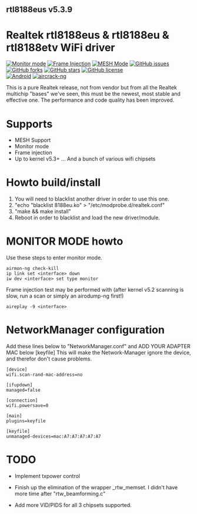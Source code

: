 ## rtl8188eus v5.3.9

# Realtek rtl8188eus &amp; rtl8188eu &amp; rtl8188etv WiFi driver

[![Monitor mode](https://img.shields.io/badge/monitor%20mode-supported-brightgreen.svg)](#)
[![Frame Injection](https://img.shields.io/badge/frame%20injection-supported-brightgreen.svg)](#)
[![MESH Mode](https://img.shields.io/badge/mesh%20mode-supported-brightgreen.svg)](#)
[![GitHub issues](https://img.shields.io/github/issues/kimocoder/rtl8188eus.svg)](https://github.com/kimocoder/rtl8188eus/issues)
[![GitHub forks](https://img.shields.io/github/forks/kimocoder/rtl8188eus.svg)](https://github.com/kimocoder/rtl8188eus/network)
[![GitHub stars](https://img.shields.io/github/stars/kimocoder/rtl8188eus.svg)](https://github.com/kimocoder/rtl8188eus/stargazers)
[![GitHub license](https://img.shields.io/github/license/kimocoder/rtl8812au.svg)](https://github.com/kimocoder/rtl8188eus/blob/master/LICENSE)<br>
[![Android](https://img.shields.io/badge/android%20(8)-supported-brightgreen.svg)](#)
[![aircrack-ng](https://img.shields.io/badge/aircrack--ng-supported-blue.svg)](#)

This is a pure Realtek release, not from vendor but from all the Realtek multichip "bases"
we've seen, this must be the newest, most stable and effective one.
The performance and code quality has been improved.

# Supports
* MESH Support
* Monitor mode
* Frame injection
* Up to kernel v5.3+
... And a bunch of various wifi chipsets

# Howto build/install
1. You will need to blacklist another driver in order to use this one.
2. "echo "blacklist 8188eu.ko" > "/etc/modprobe.d/realtek.conf"
3. "make && make install"<br>
4. Reboot in order to blacklist and load the new driver/module.

# MONITOR MODE howto
Use these steps to enter monitor mode.
```
airmon-ng check-kill
ip link set <interface> down
iw dev <interface> set type monitor
```
Frame injection test may be performed with
(after kernel v5.2 scanning is slow, run a scan or simply an airodump-ng first!)
```
aireplay -9 <interface>
```

# NetworkManager configuration
Add these lines below to "NetworkManager.conf" and ADD YOUR ADAPTER MAC below [keyfile]
This will make the Network-Manager ignore the device, and therefor don't cause problems.
```
[device]
wifi.scan-rand-mac-address=no

[ifupdown]
managed=false

[connection]
wifi.powersave=0

[main]
plugins=keyfile

[keyfile]
unmanaged-devices=mac:A7:A7:A7:A7:A7
```

# TODO
* Implement txpower control

* Finish up the elimination of the wrapper _rtw_memset.
  I didn't have more time after "rtw_beamforming.c"

* Add more VID/PIDS for all 3 chipsets supported.


